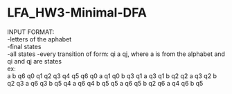# LFA_HW3-Minimal-DFA  
INPUT FORMAT:  
 -letters of the aphabet  
 -final states  
 -all states
 -every transition of form: qi a qj, where a is from the alphabet and qi and qj are states    
ex:  
a b
q6
q0 q1 q2 q3 q4 q5 q6
q0 a q1
q0 b q3
q1 a q3
q1 b q2
q2 a q3
q2 b q2
q3 a q6
q3 b q5
q4 a q6
q4 b q5
q5 a q6
q5 b q2
q6 a q4
q6 b q5

